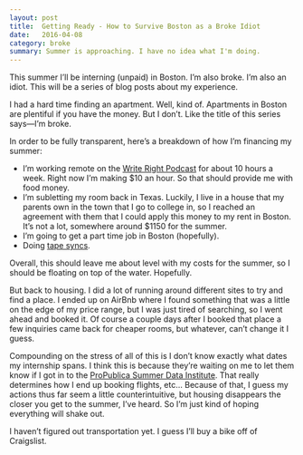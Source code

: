 ```yaml
---
layout: post
title:  Getting Ready - How to Survive Boston as a Broke Idiot
date:   2016-04-08
category: broke
summary: Summer is approaching. I have no idea what I'm doing.
---
```

This summer I’ll be interning (unpaid) in Boston. I’m also broke. I’m also an idiot. This will be a series of blog posts about my experience. 

I had a hard time finding an apartment. Well, kind of. Apartments in Boston are plentiful if you have the money. But I don’t. Like the title of this series says—I’m broke.

In order to be fully transparent, here’s a breakdown of how I’m financing my summer:

+	I’m working remote on the [Write Right Podcast](http://writerightpodcast.github.io) for about 10 hours a week. Right now I’m making $10 an hour. So that should provide me with food money.
+	I’m subletting my room back in Texas. Luckily, I live in a house that my parents own in the town that I go to college in, so I reached an agreement with them that I could apply this money to my rent in Boston. It’s not a lot, somewhere around $1150 for the summer.
+	I’m going to get a part time job in Boston (hopefully).
+	Doing [tape syncs](http://transom.org/2014/get-good-tape-sync/).

Overall, this should leave me about level with my costs for the summer, so I should be floating on top of the water. Hopefully.

But back to housing. I did a lot of running around different sites to try and find a place. I ended up on AirBnb where I found something that was a little on the edge of my price range, but I was just tired of searching, so I went ahead and booked it. Of course a couple days after I booked that place a few inquiries came back for cheaper rooms, but whatever, can’t change it I guess.

Compounding on the stress of all of this is I don’t know exactly what dates my internship spans. I think this is because they’re waiting on me to let them know if I got in to the [ProPublica Summer Data Institute](https://projects.propublica.org/graphics/summer). That really determines how I end up booking flights, etc… Because of that, I guess my actions thus far seem a little counterintuitive, but housing disappears the closer you get to the summer, I’ve heard. So I’m just kind of hoping everything will shake out. 

I haven’t figured out transportation yet. I guess I’ll buy a bike off of Craigslist.